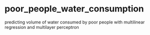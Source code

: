 # poor_people_water_consumption
predicting volume of water consumed by poor people with multilinear regression and multilayer perceptron
